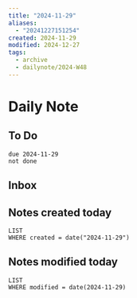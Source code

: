 ```yaml
---
title: "2024-11-29"
aliases:
  - "20241227151254"
created: 2024-11-29
modified: 2024-12-27
tags:
  - archive
  - dailynote/2024-W48
---
```

# Daily Note
## To Do
```tasks
due 2024-11-29
not done
```
## Inbox
## Notes created today
```dataview
LIST
WHERE created = date("2024-11-29")
```
## Notes modified today
```dataview
LIST
WHERE modified = date(2024-11-29)
```
